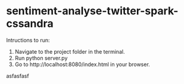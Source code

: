 # sentiment-analyse-twitter-spark-cssandra

Intructions to run:
1. Navigate to the project folder in the terminal.
2. Run python server.py
3. Go to http://localhost:8080/index.html in your browser.


asfasfasf